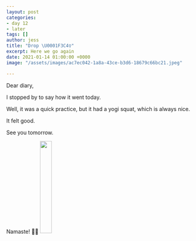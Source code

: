 ```yaml
---
layout: post
categories:
- day 12
- later
tags: []
author: jess
title: "Drop \U0001F3C4‍♀️"
excerpt: Here we go again
date: 2021-01-14 01:00:00 +0000
image: "/assets/images/ac7ec042-1a8a-43ce-b3d6-18679c66bc21.jpeg"

---
```

Dear diary,

I stopped by to say how it went today.

Well, it was a quick practice, but it had a yogi squat, which is always nice.

It felt good.

See you tomorrow.

Namaste! 🧘‍♀️ <img width="25%" height="25%" src="{{site.url}}{{site.baseurl}}/assets/images/jess-signature.gif">